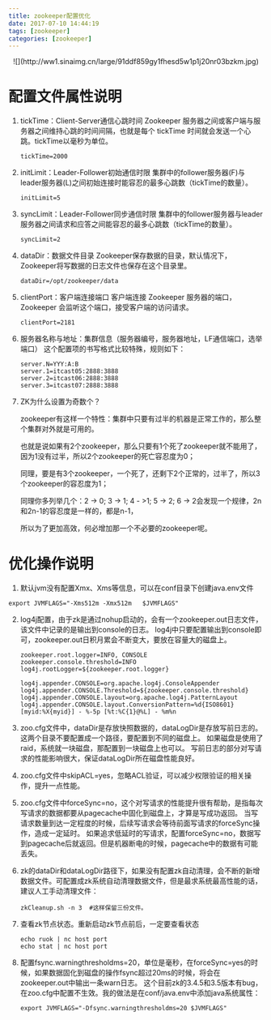 ```yaml
---
title: zookeeper配置优化
date: 2017-07-10 14:44:19
tags: [zookeeper]
categories: [zookeeper]
---
```

<p align='center'>
![](http://ww1.sinaimg.cn/large/91ddf859gy1fhesd5w1p1j20nr03bzkm.jpg)
</p>

# 配置文件属性说明
1. tickTime：Client-Server通信心跳时间
	Zookeeper 服务器之间或客户端与服务器之间维持心跳的时间间隔，也就是每个 tickTime 时间就会发送一个心跳。tickTime以毫秒为单位。
	```
	tickTime=2000
	```
2. initLimit：Leader-Follower初始通信时限
	集群中的follower服务器(F)与leader服务器(L)之间初始连接时能容忍的最多心跳数（tickTime的数量）。
	```
	initLimit=5
	```
3. syncLimit：Leader-Follower同步通信时限
	集群中的follower服务器与leader服务器之间请求和应答之间能容忍的最多心跳数（tickTime的数量）。
	```
	syncLimit=2 
	```
4. dataDir：数据文件目录
	Zookeeper保存数据的目录，默认情况下，Zookeeper将写数据的日志文件也保存在这个目录里。
	```
	dataDir=/opt/zookeeper/data
	```
5. clientPort：客户端连接端口
	客户端连接 Zookeeper 服务器的端口，Zookeeper 会监听这个端口，接受客户端的访问请求。
	```
	clientPort=2181
	```
6. 服务器名称与地址：集群信息（服务器编号，服务器地址，LF通信端口，选举端口）
这个配置项的书写格式比较特殊，规则如下：
	```
	server.N=YYY:A:B
	server.1=itcast05:2888:3888
	server.2=itcast06:2888:3888
	server.3=itcast07:2888:3888
	```
7. ZK为什么设置为奇数个？
	
	zookeeper有这样一个特性：集群中只要有过半的机器是正常工作的，那么整个集群对外就是可用的。
	
	也就是说如果有2个zookeeper，那么只要有1个死了zookeeper就不能用了，因为1没有过半，所以2个zookeeper的死亡容忍度为0；
	
	同理，要是有3个zookeeper，一个死了，还剩下2个正常的，过半了，所以3个zookeeper的容忍度为1；
	
	同理你多列举几个：2 -> 0; 3 -> 1; 4 - >1; 5 -> 2; 6 -> 2会发现一个规律，2n和2n-1的容忍度是一样的，都是n-1，
	
	所以为了更加高效，何必增加那一个不必要的zookeeper呢。

# 优化操作说明
1. 默认jvm没有配置Xmx、Xms等信息，可以在conf目录下创建java.env文件
```
export JVMFLAGS="-Xms512m -Xmx512m   $JVMFLAGS"
```
2. log4j配置，由于zk是通过nohup启动的，会有一个zookeeper.out日志文件，该文件中记录的是输出到console的日志。
log4j中只要配置输出到console即可，zookeeper.out日积月累会不断变大，要放在容量大的磁盘上。
	```
	zookeeper.root.logger=INFO, CONSOLE
	zookeeper.console.threshold=INFO
	log4j.rootLogger=${zookeeper.root.logger}
	 
	log4j.appender.CONSOLE=org.apache.log4j.ConsoleAppender
	log4j.appender.CONSOLE.Threshold=${zookeeper.console.threshold}
	log4j.appender.CONSOLE.layout=org.apache.log4j.PatternLayout
	log4j.appender.CONSOLE.layout.ConversionPattern=%d{ISO8601} [myid:%X{myid}] - %-5p [%t:%C{1}@%L] - %m%n
	```

3. zoo.cfg文件中，dataDir是存放快照数据的，dataLogDir是存放写前日志的。
这两个目录不要配置成一个路径，要配置到不同的磁盘上。
如果磁盘是使用了raid，系统就一块磁盘，那配置到一块磁盘上也可以。
写前日志的部分对写请求的性能影响很大，保证dataLogDir所在磁盘性能良好。

4. zoo.cfg文件中skipACL=yes，忽略ACL验证，可以减少权限验证的相关操作，提升一点性能。

5. zoo.cfg文件中forceSync=no，这个对写请求的性能提升很有帮助，是指每次写请求的数据都要从pagecache中固化到磁盘上，才算是写成功返回。
当写请求数量到达一定程度的时候，后续写请求会等待前面写请求的forceSync操作，造成一定延时。
如果追求低延时的写请求，配置forceSync=no，数据写到pagecache后就返回。但是机器断电的时候，pagecache中的数据有可能丢失。

6. zk的dataDir和dataLogDir路径下，如果没有配置zk自动清理，会不断的新增数据文件。可配置成zk系统自动清理数据文件，但是最求系统最高性能的话，建议人工手动清理文件：
	```
	zkCleanup.sh -n 3  #这样保留三份文件。
	```
7. 查看zk节点状态。重新启动zk节点前后，一定要查看状态
	```
	echo ruok | nc host port
	echo stat | nc host port
	```
8. 配置fsync.warningthresholdms=20，单位是毫秒，在forceSync=yes的时候，如果数据固化到磁盘的操作fsync超过20ms的时候，将会在zookeeper.out中输出一条warn日志。
这个目前zk的3.4.5和3.5版本有bug，在zoo.cfg中配置不生效。我的做法是在conf/java.env中添加java系统属性：
	```
	export JVMFLAGS="-Dfsync.warningthresholdms=20 $JVMFLAGS"
	```